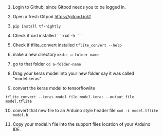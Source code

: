 

1. Login to Github, since Gitpod needs you to be logged in.

2. Open a fresh Gitpod   https://gitpod.io/#

3. ``` pip install tf-nightly ```

4. Check if xxd installed ``` xxd -h ````

5. Check if tflite_convert installed ```tflite_convert --help```

6. make a new directory ```mkdir a-folder-name```

7. go to that folder ```cd a-folder-name```

8. Drag your keras model into your new folder say it was called "model.keras"

9. convert the keras model to tensorflowlite 
``` 
tflite_convert --keras_model_file model.keras --output_file model.tflite 
```

10. convert that new file to an Arduino style header file ```xxd -i model.tflite model.h```

11. Copy your model.h file into the support files location of your Arduino IDE.






